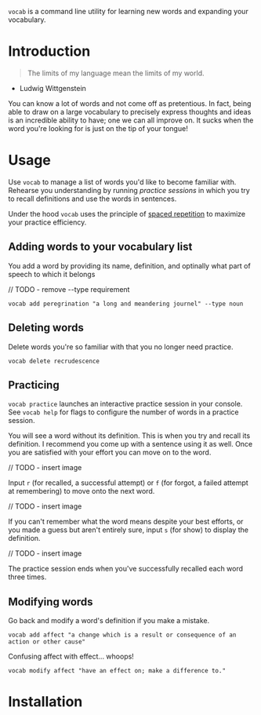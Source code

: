 `vocab` is a command line utility for learning new words and expanding your
vocabulary.

# Introduction
> The limits of my language mean the limits of my world.
  - Ludwig Wittgenstein

You can know a lot of words and not come off as pretentious. In fact, being able
to draw on a large vocabulary to precisely express thoughts and ideas is an
incredible ability to have; one we can all improve on. It sucks when the word
you're looking for is just on the tip of your tongue!

# Usage
Use `vocab` to manage a list of words you'd like to become familiar with.
Rehearse you understanding by running *practice sessions* in which you try to
recall definitions and use the words in sentences.

Under the hood `vocab` uses the principle of [spaced
repetition](https://en.wikipedia.org/wiki/Spaced_repetition) to maximize your
practice efficiency.

## Adding words to your vocabulary list
You add a word by providing its name, definition, and optinally what part of
speech to which it belongs

// TODO - remove --type requirement

`vocab add peregrination "a long and meandering journel" --type noun`

## Deleting words
Delete words you're so familiar with that you no longer need practice.

`vocab delete recrudescence`

## Practicing
`vocab practice` launches an interactive practice session in your console.
See `vocab help` for flags to configure the number of words in a practice session.

You will see a word without its definition. This is when you try and recall its
definition. I recommend you come up with a sentence using it as well. Once you
are satisfied with your effort you can move on to the word.

// TODO - insert image

Input `r` (for recalled, a successful attempt) or `f` (for forgot, a failed attempt
at remembering) to move onto the next word.

// TODO - insert image

If you can't remember what the word means despite your best efforts, or you made
a guess but aren't entirely sure, input `s` (for show) to display the
definition.

// TODO - insert image

The practice session ends when you've successfully recalled each word three
times.

## Modifying words
Go back and modify a word's definition if you make a mistake.

`vocab add affect "a change which is a result or consequence of an action or other cause"`

Confusing affect with effect... whoops!

`vocab modify affect "have an effect on; make a difference to."`


# Installation
